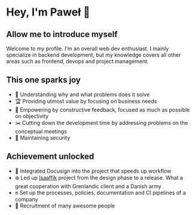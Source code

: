 Hey, I'm Paweł 👋
======

Allow me to introduce myself
------
Welcome to my profile. I'm an overall web dev enthusiast. I mainly specialize in backend development, but my knowledge covers all other areas such as frontend, devops and project management.

This one sparks joy
------
- 🔎 Understanding why and what problems does it solve
- 🏆 Providing utmost value by focusing on business needs
- 💬 Empowering by constructive feedback, focused as much as possible on objectivity
- ✂️ Cutting down the development time by addressing problems on the conceptual meetings
- 🔐 Maintaining security

Achievement unlocked
------
- 📁 Integrated Docusign into the project that speeds up workflow
- ❄️ Led up [Isaaffik](https://isaaffik.org) project from the design phase to a release. What a great cooperation with Grenlandic client and a Danish army
- 🔛 Set up the processes, policies, documentation and CI pipelines of a company
- 🙋 Recruitment of many awesome people
